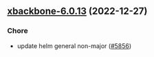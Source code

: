 

## [xbackbone-6.0.13](https://github.com/truecharts/charts/compare/xbackbone-6.0.12...xbackbone-6.0.13) (2022-12-27)

### Chore

- update helm general non-major ([#5856](https://github.com/truecharts/charts/issues/5856))
  
  